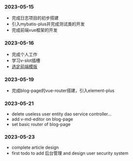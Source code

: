 ### 2023-05-15 
* 完成日志项目的初步搭建
* 引入mybatis-plus并完成测试类的开发
* 完成前端vue框架的开发
### 2023-05-16
* 完成个人工作
* 学习v-slot插槽
* [选定前端模版](https://gitee.com/aqian666/blog?_from=gitee_search#%E9%A1%B9%E7%9B%AE%E7%BB%93%E6%9E%84%E4%BB%8B%E7%BB%8D)

### 2023-05-19
* 完成blog-page的vue-router搭建，引入element-plus

### 2023-05-21
* delete useless user entity dao service controller...
* add v-md-editor on blog-page
* set basic router of blog-page


### 2023-05-23
* complete article design
* first todo  to add 后台管理 and design user security system
